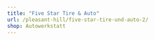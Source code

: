 ```yaml
---
title: "Five Star Tire & Auto"
url: /pleasant-hill/five-star-tire-und-auto-2/
shop: Autowerkstatt
---
```

